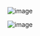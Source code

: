 													
![image](https://github.com/pooja614/excel_projects/assets/69869583/b79777de-a484-4abd-ab16-a930154d4454)

![image](https://github.com/pooja614/excel_projects/assets/69869583/2104c380-5ead-40b7-8e56-c53c8193d5e7)
